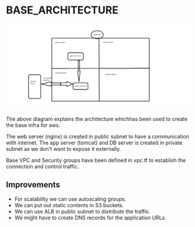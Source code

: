# BASE_ARCHITECTURE
![](aws_base_architecture.png)

The above diagram explains the architecture whichhas been used to create the base infra for aws.

The web server (nginx) is created in public subnet to have a communication with internet.
The app server (tomcat) and DB server is created in private subnet as we don't want to expose it externally.

Base VPC and Security groups have been defined in vpc.tf to establish the connection and control traffic.

## Improvements
* For scalability we can use autoscaling groups.
* We can put out static contents in S3 buckets.
* We can use ALB in public subnet to distribute the traffic.
* We might have to create DNS records for the application URLs.
